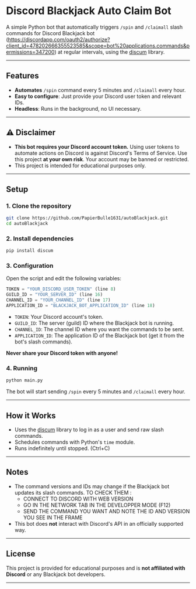 # Discord Blackjack Auto Claim Bot

A simple Python bot that automatically triggers `/spin` and `/claimall` slash commands for Discord Blackjack bot (https://discordapp.com/oauth2/authorize?client_id=478202666355523585&scope=bot%20applications.commands&permissions=347200) at regular intervals, using the [discum](https://github.com/Merubokkusu/Discord-S.C.U.M) library.

---

## Features

- **Automates** `/spin` command every 5 minutes and `/claimall` every hour.
- **Easy to configure**: Just provide your Discord user token and relevant IDs.
- **Headless**: Runs in the background, no UI necessary.

---

## ⚠️ Disclaimer

- **This bot requires your Discord account token.** Using user tokens to automate actions on Discord is against Discord's Terms of Service. Use this project **at your own risk**. Your account may be banned or restricted.
- This project is intended for educational purposes only.

---

## Setup

### 1. Clone the repository

```bash
git clone https://github.com/PapierBulle1631/autoBlackjack.git
cd autoBlackjack
```

### 2. Install dependencies

```bash
pip install discum
```

### 3. Configuration

Open the script and edit the following variables:

```python
TOKEN = "YOUR_DISCORD_USER_TOKEN" (line 8)
GUILD_ID = "YOUR_SERVER_ID" (line 16)
CHANNEL_ID = "YOUR_CHANNEL_ID" (line 17)
APPLICATION_ID = "BLACKJACK_BOT_APPLICATION_ID" (line 18)
```

- `TOKEN`: Your Discord account's token.
- `GUILD_ID`: The server (guild) ID where the Blackjack bot is running.
- `CHANNEL_ID`: The channel ID where you want the commands to be sent.
- `APPLICATION_ID`: The application ID of the Blackjack bot (get it from the bot's slash commands).

**Never share your Discord token with anyone!**

### 4. Running

```bash
python main.py
```

The bot will start sending `/spin` every 5 minutes and `/claimall` every hour.

---

## How it Works

- Uses the [discum](https://github.com/Merubokkusu/Discord-S.C.U.M) library to log in as a user and send raw slash commands.
- Schedules commands with Python's `time` module.
- Runs indefinitely until stopped. (Ctrl+C)

---

## Notes

- The command versions and IDs may change if the Blackjack bot updates its slash commands. TO CHECK THEM :
    + CONNECT TO DISCORD WITH WEB VERSION
    + GO IN THE NETWORK TAB IN THE DEVELOPPER MODE (F12)
    + SEND THE COMMAND YOU WANT AND NOTE THE ID AND VERSION YOU SEE IN THE FRAME
- This bot does **not** interact with Discord's API in an officially supported way.

---

## License

This project is provided for educational purposes and is **not affiliated with Discord** or any Blackjack bot developers.

---